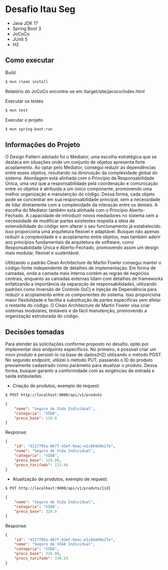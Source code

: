 # Desafio Itau Seg

- Java JDK 17
- Spring Boot 3
- JoCoCo
- JUnit 5
- H2

## Como executar

Build 

```bash
$ mvn clean install
```
Relatório do JoCoCo encontra-se em /target/site/jacoco/index.html

Executar os testes

```bash
$ mvn test
```

Executar o projeto

```bash
$ mvn spring-boot:run
```

## Informações do Projeto

O Design Pattern adotado foi o Mediator, uma escolha estratégica que se destaca em situações onde um conjunto de objetos apresenta forte acoplamento. Ao optar pelo Mediator, consegui reduzir as dependências entre esses objetos, resultando na diminuição da complexidade global do sistema. Abordagem está alinhada com o Princípio da Responsabilidade Única, uma vez que a responsabilidade pela coordenação e comunicação entre os objetos é atribuída a um único componente, promovendo uma melhor organização e manutenção do código. Dessa forma, cada objeto pode se concentrar em sua responsabilidade principal, sem a necessidade de lidar diretamente com a complexidade da interação entre os demais. A escolha do Mediator também está alinhada com o Princípio Aberto-Fechado. A capacidade de introduzir novos mediadores no sistema sem a necessidade de modificar partes existentes respeita a ideia de extensibilidade do código sem alterar o seu funcionamento já estabelecido. Isso proporciona uma arquitetura flexível e adaptável. Busquei não apenas reduzir a complexidade e o acoplamento entre objetos, mas também aderir aos princípios fundamentais da arquitetura de software, como Responsabilidade Única e Aberto-Fechado, promovendo assim um design mais modular, flexível e sustentável.

Utilizando o padrão Clean Architecture de Martin Fowler consegui manter o código-fonte independente de detalhes de implementação. Em forma de camadas, onde a camada mais interna contém as regras de negócios centrais, enquanto as camadas externas lidam com detalhes de frameworks enfatizando a importância da separação de responsabilidades, utilizando padrões como Inversão de Controle (IoC) e Injeção de Dependência para reduzir o acoplamento entre os componentes do sistema. Isso proporciona maior flexibilidade e facilita a substituição de partes específicas sem afetar o restante do código. O Clean Architecture de Martin Fowler visa criar sistemas modulares, testáveis e de fácil manutenção, promovendo a organização estruturada do código.
 
## Decisões tomadas 

Para atender às solicitações conforme proposto no desafio, optei por implementar dois endpoints específicos. No primeiro, é possível criar um novo produto e persisti-lo na base de dados(H2) utilizando o método POST. No segundo endpoint, utilizei o método PUT, passando o ID do produto previamente cadastrado como parâmetro para atualizar o produto. Dessa forma, busquei garantir a conformidade com as exigências de entrada e saída estipuladas.

- Criação de produtos, exemplo de request:
```bash
$ POST http://localhost:9000/api/v1/produto
```
```json
{
    "nome": "Seguro de Vida Individual",
    "categoria": "VIDA",
    "preco_base": 120.0
}
```
Response:
```json
{
    "id": "d117795a-867f-43ef-9eac-e1c884d9e27e",
    "nome": "Seguro de Vida Individual",
    "categoria": "VIDA",
    "preco_base": 120.00,
    "preco_tarifado": 123.84
}
```

- Atualização de produtos, exemplo de request:
```bash
$ PUT http://localhost:9000/api/v1/produto/{id}
```
```json
{
    "nome": "Seguro de Vida Individual",
    "categoria": "VIDA",
    "preco_base": 320.0
}
```
Response:
```json
{
    "id": "d117795a-867f-43ef-9eac-e1c884d9e27e",
    "nome": "Seguro de VIDA Individual",
    "categoria": "VIDA",
    "preco_base": 320.00,
    "preco_tarifado": 330.24
}
```



